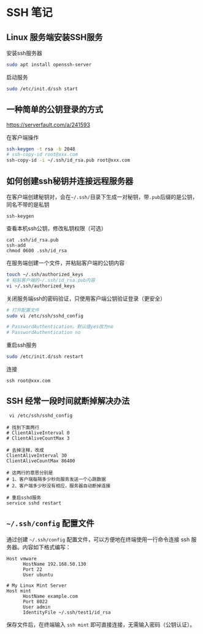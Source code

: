 # SSH 笔记

## Linux 服务端安装SSH服务

安装ssh服务器

```sh
sudo apt install openssh-server
```

启动服务

```sh
sudo /etc/init.d/ssh start
```

## 一种简单的公钥登录的方式

https://serverfault.com/a/241593

在客户端操作

```sh
ssh-keygen -t rsa -b 2048
# ssh-copy-id root@xxx.com
ssh-copy-id -i ~/.ssh/id_rsa.pub root@xxx.com
```


## 如何创建ssh秘钥并连接远程服务器

在客户端创建秘钥对，会在`~/.ssh/`目录下生成一对秘钥，带`.pub`后缀的是公钥，同名不带的是私钥

```
ssh-keygen
```

查看本机ssh公钥，修改私钥权限（可选）

```
cat .ssh/id_rsa.pub
ssh-add
chmod 0600 .ssh/id_rsa
```

在服务端创建一个文件，并粘贴客户端的公钥内容

```sh
touch ~/.ssh/authorized_keys
# 粘贴客户端的~/.ssh/id_rsa.pub内容
vi ~/.ssh/authorized_keys
```

关闭服务端ssh的密码验证，只使用客户端公钥验证登录（更安全）

```sh
# 打开配置文件
sudo vi /etc/ssh/sshd_config

# PasswordAuthentication，默认值yes改为no
# PasswordAuthentication no
```

重启ssh服务

```sh
sudo /etc/init.d/ssh restart
```

连接

```
ssh root@xxx.com
```

## SSH 经常一段时间就断掉解决办法

```
 vi /etc/ssh/sshd_config

# 找到下面两行
# ClientAliveInterval 0
# ClientAliveCountMax 3

# 去掉注释，改成
ClientAliveInterval 30
ClientAliveCountMax 86400

# 这两行的意思分别是
# 1、客户端每隔多少秒向服务发送一个心跳数据
# 2、客户端多少秒没有相应，服务器自动断掉连接

# 重启sshd服务
service sshd restart
```

## `~/.ssh/config` 配置文件

通过创建 `~/.ssh/config` 配置文件，可以方便地在终端使用一行命令连接 ssh 服务器。内容如下格式编写：

```
Host vmware
      HostName 192.168.50.130
      Port 22
      User ubuntu
	  
# My Linux Mint Server
Host mint
      HostName example.com
      Port 8022
      User admin
	  IdentityFile ~/.ssh/test1/id_rsa
```

保存文件后，在终端输入 `ssh mint` 即可直接连接，无需输入密码（公钥认证）。

